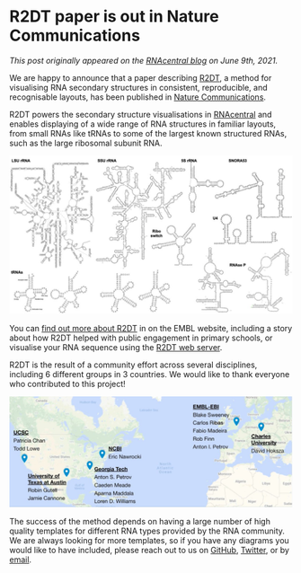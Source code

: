 # R2DT paper is out in Nature Communications

*This post originally appeared on the [RNAcentral blog](https://blog.rnacentral.org/2021/06/r2dt-paper-is-out-in-nature.html) on June 9th, 2021.*

We are happy to announce that a paper describing [R2DT](https://rnacentral.org/r2dt), a method for visualising RNA secondary structures in consistent, reproducible, and recognisable layouts, has been published in [Nature Communications](https://www.nature.com/articles/s41467-021-23555-5).

R2DT powers the secondary structure visualisations in [RNAcentral](https://rnacentral.org/) and enables displaying of a wide range of RNA structures in familiar layouts, from small RNAs like tRNAs to some of the largest known structured RNAs, such as the large ribosomal subunit RNA.

![R2DT examples](../images/r2dt-examples-labelled.png)

You can [find out more about R2DT](https://www.embl.org/news/science/visualising-rna-structures-using-r2dt/) in on the EMBL website, including a story about how R2DT helped with public engagement in primary schools, or visualise your RNA sequence using the [R2DT web server](https://rnacentral.org/r2dt).

R2DT is the result of a community effort across several disciplines, including 6 different groups in 3 countries. We would like to thank everyone who contributed to this project!

![R2DT team](../images/collaboration-map.jpg)

The success of the method depends on having a large number of high quality templates for different RNA types provided by the RNA community. We are always looking for more templates, so if you have any diagrams you would like to have included, please reach out to us on [GitHub](https://github.com/RNAcentral/R2DT), [Twitter](https://twitter.com/rnacentral), or by [email](https://rnacentral.org/contact).
